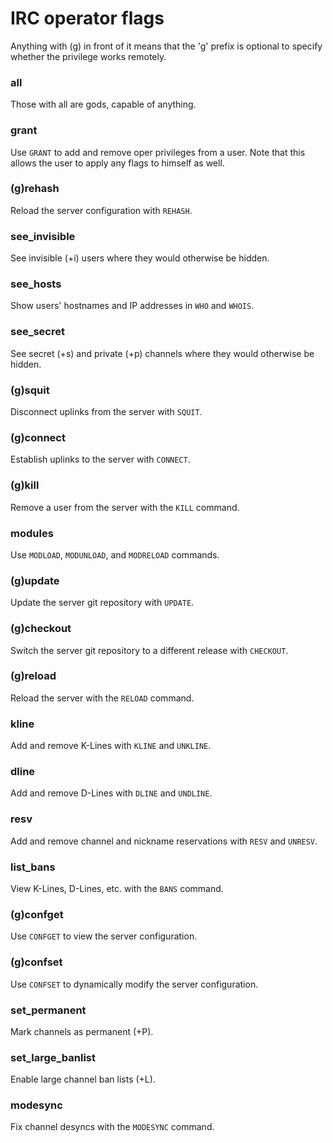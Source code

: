 # IRC operator flags

Anything with (g) in front of it means that the 'g' prefix is optional to
specify whether the privilege works remotely.

### all

Those with all are gods, capable of anything.

### grant

Use `GRANT` to add and remove oper privileges from a user. Note that this allows
the user to apply any flags to himself as well.

### (g)rehash

Reload the server configuration with `REHASH`.

### see_invisible

See invisible (+i) users where they would otherwise be hidden.

### see_hosts

Show users' hostnames and IP addresses in `WHO` and `WHOIS`.

### see_secret

See secret (+s) and private (+p) channels where they would otherwise be hidden.

### (g)squit

Disconnect uplinks from the server with `SQUIT`.

### (g)connect

Establish uplinks to the server with `CONNECT`.

### (g)kill

Remove a user from the server with the `KILL` command.

### modules

Use `MODLOAD`, `MODUNLOAD`, and `MODRELOAD` commands.

### (g)update

Update the server git repository with `UPDATE`.

### (g)checkout

Switch the server git repository to a different release with `CHECKOUT`.

### (g)reload

Reload the server with the `RELOAD` command.

### kline

Add and remove K-Lines with `KLINE` and `UNKLINE`.

### dline

Add and remove D-Lines with `DLINE` and `UNDLINE`.

### resv

Add and remove channel and nickname reservations with `RESV` and `UNRESV`.

### list_bans

View K-Lines, D-Lines, etc. with the `BANS` command.

### (g)confget

Use `CONFGET` to view the server configuration.

### (g)confset

Use `CONFSET` to dynamically modify the server configuration.

### set_permanent

Mark channels as permanent (+P).

### set_large_banlist

Enable large channel ban lists (+L).

### modesync

Fix channel desyncs with the `MODESYNC` command.
